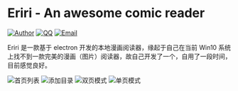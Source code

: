 # Eriri - An awesome comic reader

[![Author](https://img.shields.io/badge/author-chanshiyucx-blue.svg?style=flat-square)](https://chanshiyu.com)
[![QQ](https://img.shields.io/badge/QQ-1124590931-blue.svg?style=flat-square)](http://wpa.qq.com/msgrd?v=3&uin=&site=qq&menu=yes)
[![Email](https://img.shields.io/badge/Emali%20me-me@chanshiyu.com-green.svg?style=flat-square)](me@chanshiyu.com)

Eriri 是一款基于 electron 开发的本地漫画阅读器，缘起于自己在当前 Win10 系统上找不到一款完美的漫画（图片）阅读器，故自己开发了一个，自用了一段时间，目前感觉良好。

![首页列表](https://raw.githubusercontent.com/chanshiyucx/poi/master/2019/eriri_%E9%A6%96%E9%A1%B5%E5%88%97%E8%A1%A8.png)
![添加目录](https://raw.githubusercontent.com/chanshiyucx/poi/master/2019/eriri_%E6%B7%BB%E5%8A%A0%E7%9B%AE%E5%BD%95.png)
![双页模式](https://raw.githubusercontent.com/chanshiyucx/poi/master/2019/eriri_%E5%8F%8C%E9%A1%B5%E6%A8%A1%E5%BC%8F.png)
![单页模式](https://raw.githubusercontent.com/chanshiyucx/poi/master/2019/%E5%8D%95%E9%A1%B5%E6%A8%A1%E5%BC%8F.png)
